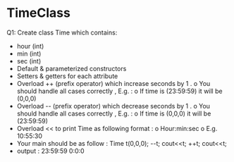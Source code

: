 # TimeClass

Q1:
Create class Time which contains:
- hour (int)
- min (int)
- sec (int)
- Default & parameterized constructors
- Setters & getters for each attribute
- Overload ++ (prefix operator) which increase seconds by 1 .
o You should handle all cases correctly , E.g. :
o If time is (23:59:59) it will be (0,0,0)
- Overload -- (prefix operator) which decrease seconds by 1 .
o You should handle all cases correctly , E.g. :
o If time is (0,0,0) it will be (23:59:59)
- Overload << to print Time as following format :
o Hour:min:sec
o E.g. 10:55:30
- Your main should be as follow :
Time t(0,0,0);
--t;
cout<<t;
++t;
cout<<t;
- output :
23:59:59
0:0:0
